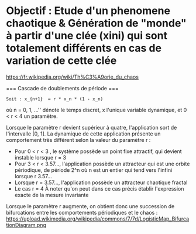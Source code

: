 # Objectif : Etude d'un phenomene chaotique & Génération de "monde" à partir d'une clée (xini) qui sont totalement différents en cas de variation de cette clée

https://fr.wikipedia.org/wiki/Th%C3%A9orie_du_chaos

=== Cascade de doublements de période ===

    Soit : x_{n+1}  = r * x_n * (1 - x_n)

où n = 0, 1, …'' dénote le temps discret, x l'unique variable dynamique, et 0 < r < 4 un paramètre.

Lorsque le paramètre r devient supérieur à quatre, l'application sort de l'intervalle [0, 1].
La dynamique de cette application présente un comportement très différent selon la valeur du paramètre r :
* Pour 0 < r < 3 , le système possède un point fixe attractif, qui devient instable lorsque r = 3
* Pour 3 < r < 3.57..., l'application possède un attracteur qui est une orbite périodique, de période 2^n où n est un entier qui tend vers l'infini lorsque r 3.57…
* Lorsque r = 3.57..., l'application possède un attracteur chaotique fractal
* Le cas r = 4 À noter qu'on peut dans ce cas précis établir l'expression exacte de la mesure invariante

Lorsque le paramètre r augmente, on obtient donc une succession de bifurcations entre les comportements périodiques et le chaos :
https://upload.wikimedia.org/wikipedia/commons/7/7d/LogisticMap_BifurcationDiagram.png
